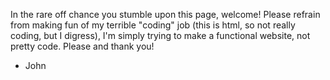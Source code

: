 In the rare off chance you stumble upon this page, welcome!
Please refrain from making fun of my terrible "coding" job (this is html, so not really coding, but I digress), I'm simply trying to make a functional website, not pretty code.
Please and thank you!
  - John
